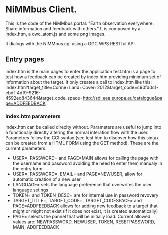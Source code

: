# NiMMbus Client.

This is the code of the NiMMbus portal: "Earth observation everywhere. Share information and feedback with others." It is composed by a index.htm, a owc_atom.js and some png images.

It dialogs with the NiMMbus.cgi using a OGC WPS RESTful API.

## Entry pages
index.htm is the main pages to enter the application
test.htm is a page to test how a feedback can be created by index.htm providing minimum set of information about the target. It only creates a call to index.htm like this: index.htm?target_title=Corine+Land+Cover+2012&target_code=c90fd0c1-ebdf-4df9-9216-4592ed843644&target_code_space=http://sdi.eea.europa.eu/catalogue&page=ADDFEEDBACK

### index.htm parameters
index.htm can be called direclty without. Parameters are useful to jump into a functionaly directly altering the normal interation flow with the user. Parametres follow the CGI syntax (see test.htm to discover how this sintax can be created from a HTML FORM using the GET method). These are the current parameters.

* USER=, PASSWORD= and PAGE=MAIN allows for calling the page with the username and password avoiding the need to enter them manualy in the entry form
* USER=, PASSWORD=, EMAIL= and PAGE=NEWUSER, allow for automatic creation of a new user
* LANGUAGE= sets the language preference that overwrites the user language setings
* TOKEN= and TOKEN_DESC= are for internal use in password revovery
* TARGET_TITLE=, TARGET_CODE=, TARGET_CODESPACE= and PAGE=ADDFEEDBACK allows for adding new feedback to a target that might or might not exist (if it does not exist, it is created automatically)
* PAGE= selects the pannel that will be initially load. Current allowed values are: NEWPASSWORD, NEWUSER, TOKEN, RESETPASSWORD, MAIN, ADDFEEDBACK
